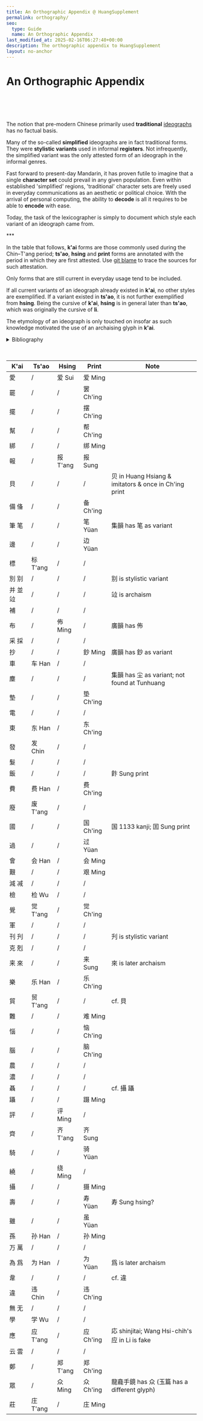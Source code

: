 ```yaml
---
title: An Orthographic Appendix @ HuangSupplement
permalink: orthography/
seo:
  type: Guide
  name: An Orthographic Appendix
last_modified_at: 2025-02-16T06:27:40+00:00
description: The orthographic appendix to HuangSupplement
layout: no-anchor
---
```

# An Orthographic Appendix
&nbsp;  
&nbsp;  
&nbsp;  
&nbsp;  
The notion that pre-modern Chinese primarily used **traditional** [ideographs](https://t18d.github.io/HuangSupplement/dictionary/#ideograph) has no factual basis.

Many of the so-called **simplified** ideographs are in fact traditional forms. They were **stylistic variants** used in informal **registers**. Not infrequently, the simplified variant was the only attested form of an ideograph in the informal genres.

Fast forward to present-day Mandarin, it has proven futile to imagine that a single **character set** could prevail in any given population. Even within established 'simplified' regions, 'traditional' character sets are freely used in everyday communications as an aesthetic or political choice. With the arrival of personal computing, the ability to **decode** is all it requires to be able to **encode** with ease.

Today, the task of the lexicographer is simply to document which style each variant of an ideograph came from.

<span align="center">***</span>

In the table that follows, **k'ai** forms are those commonly used during the Chin–T'ang period; **ts'ao**, **hsing** and **print** forms are annotated with the period in which they are first attested. Use [git blame](https://github.com/t18d/HuangSupplement/blame/main/orthography.csv) to trace the sources for such attestation.

Only forms that are still current in everyday usage tend to be included.

If all current variants of an ideograph already existed in **k'ai**, no other styles are exemplified. If a variant existed in **ts'ao**, it is not further exemplified from **hsing**. Being the cursive of **k'ai**, **hsing** is in general later than **ts'ao**, which was originally the cursive of **li**.

The etymology of an ideograph is only touched on insofar as such knowledge motivated the use of an archaising glyph in **k'ai**.

<p>
  <details>
    <summary>Bibliography</summary>
    <h3>Theory</h3>
    <ul>
      <li>Chang, Yung-ch'üan,『敦煌寫本文獻學』(Lanchow, 2013).</li>
      <li>Huang, Cheng, '漫談古籍整理的規範問題', <em>Tunhuang yen chiu</em>, 162 (2017), 70–7.</li>
      <li>Huang, Cheng,『敦煌俗字典』(2nd edn, Shanghai, 2020), 2–40.</li>
    </ul>
    <h3>Sources</h3>
    <ul>
      <li>Hagihara, Yoshio, '「国」と「囯」の文字を考える',『駒澤短大國文』, 33 (2003), 132.</li>
      <li>Huang, Cheng et al.,『敦煌俗字典』(2nd edn, Shanghai, 2020).</li>
      <li>Li, Le-i,『簡化字源』(Peking, 1996).</li>
      <li>Liu, Fu, and Li Chia-jui (eds),『宋元以來俗字譜』(Peking, 1930).</li>
      <li>National Academy for Educational Research, <a href="https://dict.variants.moe.edu.tw">異體字字典</a> (14th edn, 2024).</li>
      <li>Tseng, Liang, and Ch'en Min (eds),『明清小說俗字典』(Yangchow, 2018).</li>
      <li>Wu, Li-yeh, and Ch'en Shuang-hsin, 'Ts'ao shu k'ai hua tzu yen chiu', <em>Chung kuo wen tzu yen chiu</em>, 29 (2019), 159–63.</li>
    </ul>
  </details>
</p>

&nbsp;  
<!-- Anything not in the table must be before this comment. -->

K'ai|Ts'ao|Hsing|Print|Note
---|---|---|---|---
愛|/|爱 Sui|爱 Ming|
罷|/|/|罢 Ch'ing|
擺|/|/|摆 Ch'ing|
幫|/|/|帮 Ch'ing|
綁|/|/|绑 Ming|
報|/|报 T'ang|报 Sung|
貝|/|/|/|贝 in Huang Hsiang & imitators & once in Ch'ing print
備 俻|/|/|备 Ch'ing|
筆 笔|/|/|笔 Yüan|集韻 has 笔 as variant
邊|/|/|边 Yüan|
標|标 T'ang|/|/|
別 别|/|/|/|别 is stylistic variant
并 並 竝|/|/|/|竝 is archaism
補|/|/|/|
布|/|佈 Ming|/|廣韻 has 佈
采 採|/|/|/|
抄|/|/|鈔 Ming|廣韻 has 鈔 as variant
車|车 Han|/|/|
塵|/|/|/|集韻 has 尘 as variant; not found at Tunhuang
墊|/|/|垫 Ch'ing|
電|/|/|/|
東|东 Han|/|东 Ch'ing|
發|发 Chin|/|/|
髮|/|/|/|
飯|/|/|/|飰 Sung print
費|费 Han|/|费 Ch'ing|
廢|废 T'ang|/|/|
國|/|/|国 Ch'ing|国 1133 kanji; 囯 Sung print
過|/|/|过 Yüan|
會|会 Han|/|会 Ming|
艱|/|/|艰 Ming|
減 减|/|/|/|
檢|检 Wu|/|/|
覺|觉 T'ang|/|觉 Ch'ing|
軍|/|/|/|
刊 刋|/|/|/|刋 is stylistic variant
克 剋|/|/|/|
来 來|/|/|来 Sung|來 is later archaism
樂|乐 Han|/|乐 Ch'ing|
貿|贸 T'ang|/|/|cf. 貝
難|/|/|难 Ming|
惱|/|/|恼 Ch'ing|
腦|/|/|脑 Ch'ing|
農|/|/|/|
濃|/|/|/|
聶|/|/|/|cf. 攝 躡
躡|/|/|蹑 Ming|
評|/|评 Ming|/|
齊|/|齐 T'ang|齐 Sung|
騎|/|/|骑 Yüan|
繞|/|绕 Ming|/|
攝|/|/|摄 Ming|
壽|/|/|寿 Yüan|寿 Sung hsing?
雖|/|/|虽 Yüan|
孫|孙 Han|/|孙 Ming|
万 萬|/|/|/|
為 爲|为 Han|/|为 Yüan|爲 is later archaism
韋|/|/|/|cf. 違
違|违 Chin|/|违 Ch'ing|
無 无|/|/|/|
學|学 Wu|/|/|
應|应 T'ang|/|应 Ch'ing|応 shinjitai; Wang Hsi-chih's 应 in Li is fake
云 雲|/|/|/|
鄭|/|郑 T'ang|郑 Ch'ing|
眾|/|众 Ming|众 Ch'ing|龍龕手鏡 has 众 (玉篇 has a different glyph)
莊|庄 T'ang|/|庄 Ming|
